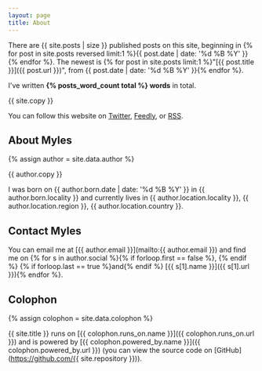 ```yaml
---
layout: page
title: About
---
```


There are {{ site.posts | size }} published posts on this site, beginning in {% for post in site.posts reversed limit:1 %}{{ post.date | date: '%d %B %Y' }}{% endfor %}. The newest is {% for post in site.posts limit:1 %}"[{{ post.title }}]({{ post.url }})", from {{ post.date | date: '%d %B %Y' }}{% endfor %}.

I've written **{% posts_word_count total %} words** in total. 

{{ site.copy }}

You can follow this website on [Twitter](https://twitter.com/MylesWeb), [Feedly](http://cloud.feedly.com/#subscription%2Ffeed%2Fhttps%3A%2F%2Fmylesbraithwaite.com%2Ffeeds%2F), or [RSS](https://mylesbraithwaite.com/feeds/).

## About Myles

{% assign author = site.data.author %}

{{ author.copy }}

I was born on {{ author.born.date | date: '%d %B %Y' }} in {{ author.born.locality }} and currently lives in {{ author.location.locality }}, {{ author.location.region }}, {{ author.location.country }}.

## Contact Myles

You can email me at [{{ author.email }}](mailto:{{ author.email }}) and find me on {% for s in author.social %}{% if forloop.first == false %}, {% endif %} {% if forloop.last == true %}and{% endif %} [{{ s[1].name }}]({{ s[1].url }}){% endfor %}.

## Colophon

{% assign colophon = site.data.colophon %}

{{ site.title }} runs on [{{ colophon.runs_on.name }}]({{ colophon.runs_on.url }}) and is powered by [{{ colophon.powered_by.name }}]({{ colophon.powered_by.url }}) (you can view the source code on [GitHub](https://github.com/{{ site.repository }})).
